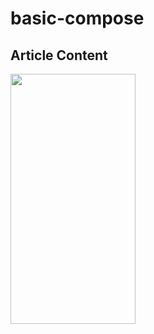 # basic-compose

## Article Content
<img src="https://user-images.githubusercontent.com/23600466/171015783-add0c1e8-41cd-48c0-8873-c6faed2ddb29.png" width="200" height="400" />